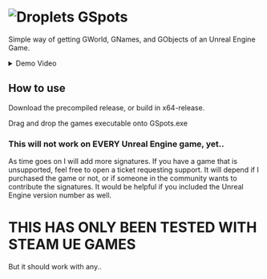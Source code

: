 # ![Droplets](https://github.com/user-attachments/assets/b78ae8fe-da35-414b-a720-cf7c7241ddd0) GSpots

Simple way of getting GWorld, GNames, and GObjects of an Unreal Engine Game.

<details>

  <summary>Demo Video</summary>

  https://github.com/user-attachments/assets/09385216-2965-4023-9e87-830c1a8e0818

</details>

## How to use

Download the precompiled release, or build in x64-release. 

Drag and drop the games executable onto GSpots.exe

### This will not work on EVERY Unreal Engine game, yet.. 

As time goes on I will add more signatures. If you have a game that is unsupported, feel free to open a ticket requesting support. It will depend if I purchased the game or not, or if someone in the community wants to contribute the signatures. It would be helpful if you included the Unreal Engine version number as well. 

# THIS HAS ONLY BEEN TESTED WITH STEAM UE GAMES

But it should work with any..
